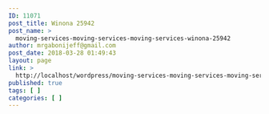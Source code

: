 ```yaml
---
ID: 11071
post_title: Winona 25942
post_name: >
  moving-services-moving-services-moving-services-winona-25942
author: mrgabonijeff@gmail.com
post_date: 2018-03-28 01:49:43
layout: page
link: >
  http://localhost/wordpress/moving-services-moving-services-moving-services-winona-25942/
published: true
tags: [ ]
categories: [ ]
---
```

